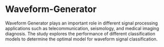 # Waveform-Generator
Waveform Generator plays an important role in different signal processing applications such as telecommunication, seismology, and medical imaging diagnosis. The study explores the performance of different classification models to determine the optimal model for waveform signal classification.
